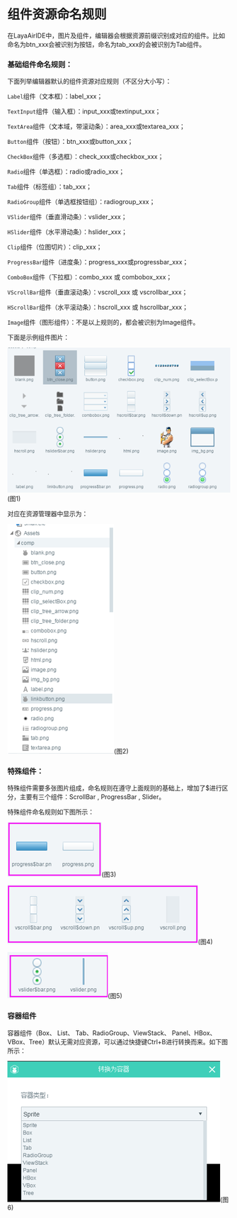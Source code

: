 # 组件资源命名规则

在LayaAirIDE中，图片及组件，编辑器会根据资源前缀识别成对应的组件。比如命名为btn_xxx会被识别为按钮，命名为tab_xxx的会被识别为Tab组件。

### 基础组件命名规则：

下面列举编辑器默认的组件资源对应规则（不区分大小写）：

`Label`组件（文本框）：label_xxx；

`TextInput`组件（输入框）：input_xxx或textinput_xxx；

`TextArea`组件（文本域，带滚动条）：area_xxx或textarea_xxx；

`Button`组件（按钮）：btn_xxx或button_xxx；

`CheckBox`组件（多选框）：check_xxx或checkbox_xxx；

`Radio`组件（单选框）：radio或radio_xxx；

`Tab`组件（标签组）：tab_xxx；

`RadioGroup`组件（单选框按钮组）：radiogroup_xxx；

`VSlider`组件（垂直滑动条）：vslider_xxx；

`HSlider`组件（水平滑动条）：hslider_xxx；

`Clip`组件（位图切片）：clip_xxx；

`ProgressBar`组件（进度条）：progress_xxx或progressbar_xxx；

`ComboBox`组件（下拉框）：combo_xxx 或 combobox_xxx；

`VScrollBar`组件（垂直滚动条）：vscroll_xxx 或 vscrollbar_xxx；

`HScrollBar`组件（水平滚动条）：hscroll_xxx 或 hscrollbar_xxx；

`Image`组件（图形组件）：不是以上规则的，都会被识别为Image组件。



下面是示例组件图片：

![1](img\1.png)(图1)

对应在资源管理器中显示为：

![2](img\2.png)(图2)



### 特殊组件：

特殊组件需要多张图片组成，命名规则在遵守上面规则的基础上，增加了$进行区分，主要有三个组件：ScrollBar , ProgressBar , Slider。

特殊组件命名规则如下图所示：

![3](img\3.png)(图3)

![4](img\4.png)(图4)

![5](img\5.png)(图5)



### 容器组件

容器组件（Box、 List、 Tab、RadioGroup、ViewStack、 Panel、HBox、VBox、Tree）默认无需对应资源，可以通过快捷键Ctrl+B进行转换而来。如下图所示：

![6](img\6.png)(图6)

